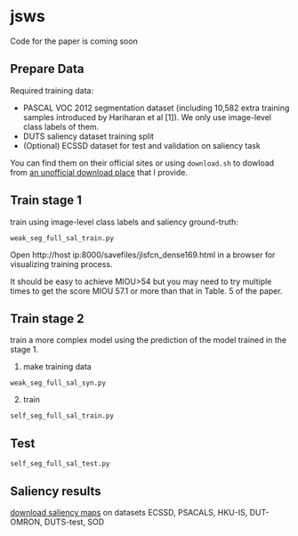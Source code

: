 # jsws
Code for the paper is coming soon

## Prepare Data
Required training data: 
* PASCAL VOC 2012 segmentation dataset (including 10,582 extra training samples introduced by Hariharan et al [1]). We only use image-level class labels of them. 
* DUTS saliency dataset training split
* (Optional) ECSSD dataset for test and validation on saliency task

You can find them on their official sites or using ```download.sh``` to dowload from [an unofficial download place](http://ok.i68h.cn:8000/) that I provide. 

## Train stage 1
train using image-level class labels and saliency ground-truth:

```shell
weak_seg_full_sal_train.py
```

Open http://host ip:8000/savefiles/jlsfcn_dense169.html in a browser for visualizing training process. 

It should be easy to achieve MIOU>54 but you may need to try multiple times to get the score MIOU 57.1 or more than that in Table. 5 of the paper. 

## Train stage 2
train a more complex model using the prediction of the model trained in the stage 1. 

1. make training data

```
weak_seg_full_sal_syn.py
```

2. train

```
self_seg_full_sal_train.py
```

## Test
```
self_seg_full_sal_test.py
```

## Saliency results

[download saliency maps]() on datasets ECSSD, PSACALS, HKU-IS, DUT-OMRON, DUTS-test, SOD
